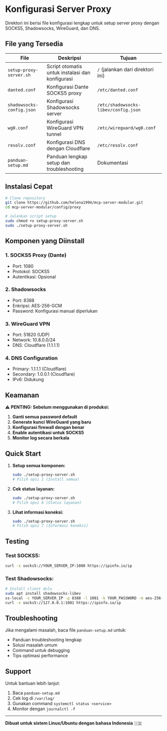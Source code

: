 # Konfigurasi Server Proxy

Direktori ini berisi file konfigurasi lengkap untuk setup server proxy dengan SOCKS5, Shadowsocks, WireGuard, dan DNS.

## File yang Tersedia

| File | Deskripsi | Tujuan |
|------|-----------|--------|
| `setup-proxy-server.sh` | Script otomatis untuk instalasi dan konfigurasi | `/` (jalankan dari direktori ini) |
| `danted.conf` | Konfigurasi Dante SOCKS5 proxy | `/etc/danted.conf` |
| `shadowsocks-config.json` | Konfigurasi Shadowsocks server | `/etc/shadowsocks-libev/config.json` |
| `wg0.conf` | Konfigurasi WireGuard VPN tunnel | `/etc/wireguard/wg0.conf` |
| `resolv.conf` | Konfigurasi DNS dengan Cloudflare | `/etc/resolv.conf` |
| `panduan-setup.md` | Panduan lengkap setup dan troubleshooting | Dokumentasi |

## Instalasi Cepat

```bash
# Clone repository
git clone https://github.com/helena1994/mcp-server-modular.git
cd mcp-server-modular/config/proxy

# Jalankan script setup
sudo chmod +x setup-proxy-server.sh
sudo ./setup-proxy-server.sh
```

## Komponen yang Diinstall

### 1. **SOCKS5 Proxy (Dante)**
- Port: 1080
- Protokol: SOCKS5
- Autentikasi: Opsional

### 2. **Shadowsocks**
- Port: 8388
- Enkripsi: AES-256-GCM
- Password: Konfigurasi manual diperlukan

### 3. **WireGuard VPN**
- Port: 51820 (UDP)
- Network: 10.8.0.0/24
- DNS: Cloudflare (1.1.1.1)

### 4. **DNS Configuration**
- Primary: 1.1.1.1 (Cloudflare)
- Secondary: 1.0.0.1 (Cloudflare)
- IPv6: Didukung

## Keamanan

⚠️ **PENTING: Sebelum menggunakan di produksi:**

1. **Ganti semua password default**
2. **Generate kunci WireGuard yang baru**
3. **Konfigurasi firewall dengan benar**
4. **Enable autentikasi untuk SOCKS5**
5. **Monitor log secara berkala**

## Quick Start

1. **Setup semua komponen:**
   ```bash
   sudo ./setup-proxy-server.sh
   # Pilih opsi 1 (Install semua)
   ```

2. **Cek status layanan:**
   ```bash
   sudo ./setup-proxy-server.sh
   # Pilih opsi 6 (Status layanan)
   ```

3. **Lihat informasi koneksi:**
   ```bash
   sudo ./setup-proxy-server.sh
   # Pilih opsi 7 (Informasi koneksi)
   ```

## Testing

### Test SOCKS5:
```bash
curl -x socks5://YOUR_SERVER_IP:1080 https://ipinfo.io/ip
```

### Test Shadowsocks:
```bash
# Install client dulu
sudo apt install shadowsocks-libev
ss-local -s YOUR_SERVER_IP -p 8388 -l 1081 -k YOUR_PASSWORD -m aes-256-gcm
curl -x socks5://127.0.0.1:1081 https://ipinfo.io/ip
```

## Troubleshooting

Jika mengalami masalah, baca file `panduan-setup.md` untuk:
- Panduan troubleshooting lengkap
- Solusi masalah umum
- Command untuk debugging
- Tips optimasi performance

## Support

Untuk bantuan lebih lanjut:
1. Baca `panduan-setup.md`
2. Cek log di `/var/log/`
3. Gunakan command `systemctl status <service>`
4. Monitor dengan `journalctl -f`

---
**Dibuat untuk sistem Linux/Ubuntu dengan bahasa Indonesia** 🇮🇩